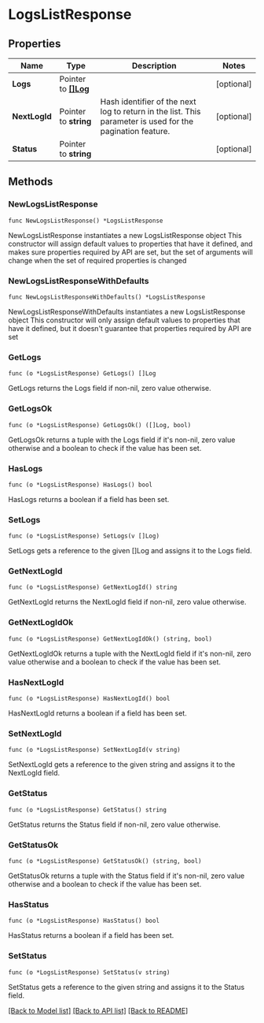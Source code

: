 # LogsListResponse

## Properties

Name | Type | Description | Notes
------------ | ------------- | ------------- | -------------
**Logs** | Pointer to [**[]Log**](Log.md) |  | [optional] 
**NextLogId** | Pointer to **string** | Hash identifier of the next log to return in the list. This parameter is used for the pagination feature. | [optional] 
**Status** | Pointer to **string** |  | [optional] 

## Methods

### NewLogsListResponse

`func NewLogsListResponse() *LogsListResponse`

NewLogsListResponse instantiates a new LogsListResponse object
This constructor will assign default values to properties that have it defined,
and makes sure properties required by API are set, but the set of arguments
will change when the set of required properties is changed

### NewLogsListResponseWithDefaults

`func NewLogsListResponseWithDefaults() *LogsListResponse`

NewLogsListResponseWithDefaults instantiates a new LogsListResponse object
This constructor will only assign default values to properties that have it defined,
but it doesn't guarantee that properties required by API are set

### GetLogs

`func (o *LogsListResponse) GetLogs() []Log`

GetLogs returns the Logs field if non-nil, zero value otherwise.

### GetLogsOk

`func (o *LogsListResponse) GetLogsOk() ([]Log, bool)`

GetLogsOk returns a tuple with the Logs field if it's non-nil, zero value otherwise
and a boolean to check if the value has been set.

### HasLogs

`func (o *LogsListResponse) HasLogs() bool`

HasLogs returns a boolean if a field has been set.

### SetLogs

`func (o *LogsListResponse) SetLogs(v []Log)`

SetLogs gets a reference to the given []Log and assigns it to the Logs field.

### GetNextLogId

`func (o *LogsListResponse) GetNextLogId() string`

GetNextLogId returns the NextLogId field if non-nil, zero value otherwise.

### GetNextLogIdOk

`func (o *LogsListResponse) GetNextLogIdOk() (string, bool)`

GetNextLogIdOk returns a tuple with the NextLogId field if it's non-nil, zero value otherwise
and a boolean to check if the value has been set.

### HasNextLogId

`func (o *LogsListResponse) HasNextLogId() bool`

HasNextLogId returns a boolean if a field has been set.

### SetNextLogId

`func (o *LogsListResponse) SetNextLogId(v string)`

SetNextLogId gets a reference to the given string and assigns it to the NextLogId field.

### GetStatus

`func (o *LogsListResponse) GetStatus() string`

GetStatus returns the Status field if non-nil, zero value otherwise.

### GetStatusOk

`func (o *LogsListResponse) GetStatusOk() (string, bool)`

GetStatusOk returns a tuple with the Status field if it's non-nil, zero value otherwise
and a boolean to check if the value has been set.

### HasStatus

`func (o *LogsListResponse) HasStatus() bool`

HasStatus returns a boolean if a field has been set.

### SetStatus

`func (o *LogsListResponse) SetStatus(v string)`

SetStatus gets a reference to the given string and assigns it to the Status field.


[[Back to Model list]](../README.md#documentation-for-models) [[Back to API list]](../README.md#documentation-for-api-endpoints) [[Back to README]](../README.md)


